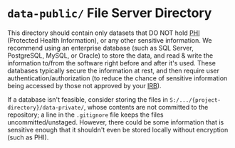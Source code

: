 `data-public/` File Server Directory
=========

This directory should contain only datasets that DO NOT hold [PHI](https://www.hhs.gov/answers/hipaa/what-is-phi/index.html) (Protected Health Information), or any other sensitive information.  We recommend using an enterprise database (such as SQL Server, PostgreSQL, MySQL, or Oracle) to store the data, and read & write the information to/from the software right before and after it's used.  These databases typically secure the information at rest, and then require user authentication/authorization (to reduce the chance of sensitive information being accessed by those not approved by your [IRB](https://en.wikipedia.org/wiki/Institutional_review_board)).

If a database isn't feasible, consider storing the files in `S:/.../{project-directory}/data-private/`, whose contents are not committed to the repository; a line in the `.gitignore` file keeps the files uncommitted/unstaged.  However, there could be some information that is sensitive enough that it shouldn't even be stored locally without encryption (such as PHI).
